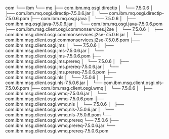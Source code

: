 com
    └── ibm
        └── mq
            ├── com.ibm.mq.osgi.directip
            │   └── 7.5.0.6
            │       ├── com.ibm.mq.osgi.directip-7.5.0.6.jar
            │       └── com.ibm.mq.osgi.directip-7.5.0.6.pom
            ├── com.ibm.mq.osgi.java
            │   └── 7.5.0.6
            │       ├── com.ibm.mq.osgi.java-7.5.0.6.jar
            │       └── com.ibm.mq.osgi.java-7.5.0.6.pom
            ├── com.ibm.msg.client.osgi.commonservices.j2se
            │   └── 7.5.0.6
            │       ├── com.ibm.msg.client.osgi.commonservices.j2se-7.5.0.6.jar
            │       └── com.ibm.msg.client.osgi.commonservices.j2se-7.5.0.6.pom
            ├── com.ibm.msg.client.osgi.jms
            │   └── 7.5.0.6
            │       ├── com.ibm.msg.client.osgi.jms-7.5.0.6.jar
            │       └── com.ibm.msg.client.osgi.jms-7.5.0.6.pom
            ├── com.ibm.msg.client.osgi.jms.prereq
            │   └── 7.5.0.6
            │       ├── com.ibm.msg.client.osgi.jms.prereq-7.5.0.6.jar
            │       └── com.ibm.msg.client.osgi.jms.prereq-7.5.0.6.pom
            ├── com.ibm.msg.client.osgi.nls
            │   └── 7.5.0.6
            │       ├── com.ibm.msg.client.osgi.nls-7.5.0.6.jar
            │       └── com.ibm.msg.client.osgi.nls-7.5.0.6.pom
            ├── com.ibm.msg.client.osgi.wmq
            │   └── 7.5.0.6
            │       ├── com.ibm.msg.client.osgi.wmq-7.5.0.6.jar
            │       └── com.ibm.msg.client.osgi.wmq-7.5.0.6.pom
            ├── com.ibm.msg.client.osgi.wmq.nls
            │   └── 7.5.0.6
            │       ├── com.ibm.msg.client.osgi.wmq.nls-7.5.0.6.jar
            │       └── com.ibm.msg.client.osgi.wmq.nls-7.5.0.6.pom
            └── com.ibm.msg.client.osgi.wmq.prereq
                └── 7.5.0.6
                    ├── com.ibm.msg.client.osgi.wmq.prereq-7.5.0.6.jar
                    └── com.ibm.msg.client.osgi.wmq.prereq-7.5.0.6.pom
